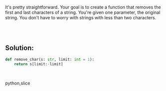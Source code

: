 It's pretty straightforward. Your goal is to create a function that removes the first and last characters of a string. You're given one parameter, the original string. You don't have to worry with strings with less than two characters.


<br><br>

## Solution:
```py
def remove_char(s: str, limit: int = 1):
    return s[limit:-limit]
```

<br>

<tag>python,slice<tag>